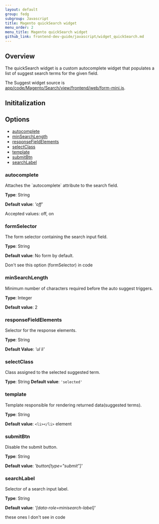 ```yaml
---
layout: default
group: fedg
subgroup: Javascript
title: Magento quickSearch widget
menu_order: 2
menu_title: Magento quickSearch widget
github_link: frontend-dev-guide/javascript/widget_quickSearch.md
---
```


<h2>Overview</h2>

The quickSearch widget is a custom autocomplete widget that populates a list of suggest search terms for the given field. 

The Suggest widget source is <a href="{{site.mage2000url}}app/code/Magento/Search/view/frontend/web/form-mini.js">app/code/Magento/Search/view/frontend/web/form-mini.js</a>.

<h2 id="quicksearch_init">Inititalization</h2>



<h2 id="quicksearch_options">Options</h2>
<ul>
<li><a href="#q_autocomplete">autocomplete</a></li>
<li><a href="#q_minSearchLength">minSearchLength</a></li>
<li><a href="#q_responseFieldElements">responseFieldElements</a></li>
<li><a href="#q_selectClass">selectClass</a></li>
<li><a href="#q_template">template</a></li>
<li><a href="#q_submitBtn">submitBtn</a></li>
<li><a href="#q_searchLabel">searchLabel</a></li>
</ul>

<h3 id="q_autocomplete">autocomplete</h3>
Attaches the `autocomplete` attribute to the search field.

**Type**: String

**Default value**: *'off'*

Accepted values: off, on

<h3 id="q_formSelector">formSelector</h3>
The form selector containing the search input field.

**Type**: String 

**Default value**: No form by default.

<p class="q">Don't see this option (formSelector) in code</q>

<h3 id="q_minSearchLength">minSearchLength</h3>
Minimum number of characters required before the auto suggest triggers.

**Type**: Integer

**Default value**: 2

<h3 id="q_responseFieldElements">responseFieldElements</h3>
Selector for the response elements.

**Type**: String

**Default Value**: *'ul li'*

<h3 id="q_selectClass">selectClass</h3>
Class assigned to the selected suggested term.

**Type**: String
**Default value**: `'selected'`

<h3 id="q_template">template</h3>
Template responsible for rendering returned data(suggested terms).

**Type**: String

**Default value**: `<li></li>` element 


<h3 id="q_submitBtn">submitBtn</h3>
Disable the submit button. 

**Type**: String

**Default value**: *'button[type="submit"]'*

<h3 id="q_searchLabel">searchLabel</h3>
Selector of a search input label.

**Type**: String

**Default value**: *'[data-role=minisearch-label]'*

<p class="q">these ones I don't see in code</q>



